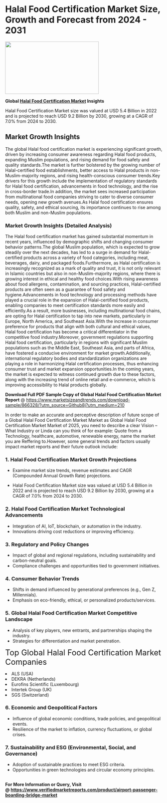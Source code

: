 <H1>Halal Food Certification Market Size, Growth and Forecast from 2024 - 2031</H1><img class="aligncenter size-medium wp-image-584254" src="https://thirdeyenews.in/wp-content/uploads/2024/09/Global-Market-Research-300x168.jpeg" alt="" width="300" height="168" /><p><strong>Global&nbsp;<a href="https://www.marketsizeandtrends.com/download-sample/866328/?utm_source=Github8j?utm_medium=210">Halal Food Certification Market</a> Insights</strong></p><p>Halal Food Certification Market size was valued at USD 5.4 Billion in 2022 and is projected to reach USD 9.2 Billion by 2030, growing at a CAGR of 7.0% from 2024 to 2030.</p><p><h2>Market Growth Insights</h2> <p>The global Halal food certification market is experiencing significant growth, driven by increasing consumer awareness regarding Halal food products, expanding Muslim populations, and rising demand for food safety and quality standards.The market is further bolstered by the growing number of Halal-certified food establishments, better access to Halal products in non-Muslim-majority regions, and rising health-conscious consumer trends.Key drivers for this growth include the implementation of regulatory standards for Halal food certification, advancements in food technology, and the rise in cross-border trade.In addition, the market sees increased participation from multinational food companies striving to cater to diverse consumer needs, opening new growth avenues.As Halal food certification ensures quality, safety, and ethical sourcing, its importance continues to rise among both Muslim and non-Muslim populations.</p> <h3>Market Growth Insights (Detailed Analysis)</h3> <p>The Halal food certification market has gained substantial momentum in recent years, influenced by demographic shifts and changing consumer behavior patterns.The global Muslim population, which is expected to grow steadily over the next decades, has led to a surge in demand for Halal-certified products across a variety of food categories, including meat, beverages, dairy, and packaged foods.Furthermore, as Halal certification is increasingly recognized as a mark of quality and trust, it is not only relevant in Islamic countries but also in non-Muslim-majority regions, where there is growing interest in ethical and healthy food choices.With rising awareness about food allergens, contamination, and sourcing practices, Halal-certified products are often seen as a guarantee of food safety and hygiene.Advancements in food technology and processing methods have played a crucial role in the expansion of Halal-certified food products, enabling companies to meet certification standards more easily and efficiently.As a result, more businesses, including multinational food chains, are opting for Halal certification to tap into new markets, particularly in Europe, North America, and Southeast Asia.With the increase in consumer preference for products that align with both cultural and ethical values, Halal food certification has become a critical differentiator in the competitive food industry.Moreover, government regulations supporting Halal food certification, particularly in regions with significant Muslim populations such as the Middle East, Southeast Asia, and parts of Africa, have fostered a conducive environment for market growth.Additionally, international regulatory bodies and standardization organizations are playing a role in harmonizing Halal certification processes, thus enhancing consumer trust and market expansion opportunities.In the coming years, the market is expected to witness continued growth due to these factors, along with the increasing trend of online retail and e-commerce, which is improving accessibility to Halal products globally.<p><span class=""><strong>Download Full PDF Sample Copy of Global Halal Food Certification Market Report</strong> @ <a href="https://www.marketsizeandtrends.com/download-sample/866328/?utm_source=Github8j?utm_medium=210" target="_blank">https://www.marketsizeandtrends.com/download-sample/866328/?utm_source=Github8j?utm_medium=210</a></span></p><p>In order to make an accurate and perceptive description of future scope of a Global&nbsp;Halal Food Certification Market Market as Global&nbsp;Halal Food Certification Market Market of 2025, you need to describe a clear Vision &ndash; What Industry or Linda can you think of for example: Quote from a Technology, healthcare, automotive, renewable energy, name the market you are Reffering to.However, some general trends and factors usually impact market reports and their future outlook include:</p><h3>1.&nbsp;<strong>Halal Food Certification Market Growth Projections</strong></h3><ul><li>Examine market size trends, revenue estimates and CAGR (Compounded Annual Growth Rate) projections.</li><li><p>Halal Food Certification Market size was valued at USD 5.4 Billion in 2022 and is projected to reach USD 9.2 Billion by 2030, growing at a CAGR of 7.0% from 2024 to 2030.</p></li></ul><h3>2.&nbsp;<strong>Halal Food Certification Market Technological Advancements</strong></h3><ul><li>Integration of AI, IoT, blockchain, or automation in the industry.</li><li>Innovations driving cost reductions or improving efficiency.</li></ul><h3>3.&nbsp;<strong>Regulatory and Policy Changes</strong></h3><ul><li>Impact of global and regional regulations, including sustainability and carbon-neutral goals.</li><li>Compliance challenges and opportunities tied to government initiatives.</li></ul><h3>4.&nbsp;<strong>Consumer Behavior Trends</strong></h3><ul><li>Shifts in demand influenced by generational preferences (e.g., Gen Z, Millennials).</li><li>Emphasis on eco-friendly, ethical, or personalized products/services.</li></ul><h3>5.&nbsp;<strong>Global Halal Food Certification Market Competitive Landscape</strong></h3><ul><li>Analysis of key players, new entrants, and partnerships shaping the industry.</li><li>Strategies for differentiation and market penetration.</li></ul><p data-pm-slice="1 1 []"><span style="color: inherit; font-family: inherit; font-size: 25px;">Top Global Halal Food Certification Market Companies</span></p><div class="" data-test-id=""><p><li>ALS (USA)</li><li> DEKRA (Netherlands)</li><li> Eurofins Scientific (Luxembourg)</li><li> Intertek Group (UK)</li><li> SGS (Switzerland)</li></p></div><h3>6.&nbsp;<strong>Economic and Geopolitical Factors</strong></h3><ul><li>Influence of global economic conditions, trade policies, and geopolitical events.</li><li>Resilience of the market to inflation, currency fluctuations, or global crises.</li></ul><h3>7.&nbsp;<strong>Sustainability and ESG (Environmental, Social, and Governance)</strong></h3><ul><li>Adoption of sustainable practices to meet ESG criteria.</li><li>Opportunities in green technologies and circular economy principles.</li></ul><h2><strong style="font-size: 14px;">For More Information or Query, Visit @&nbsp;</strong><a style="background-color: #ffffff; font-size: 14px;" href="https://www.marketsizeandtrends.com/report/halal-food-certification-market/" target="_blank">https://www.verifiedmarketreports.com/product/airport-passenger-boarding-bridge-market</a></h2>